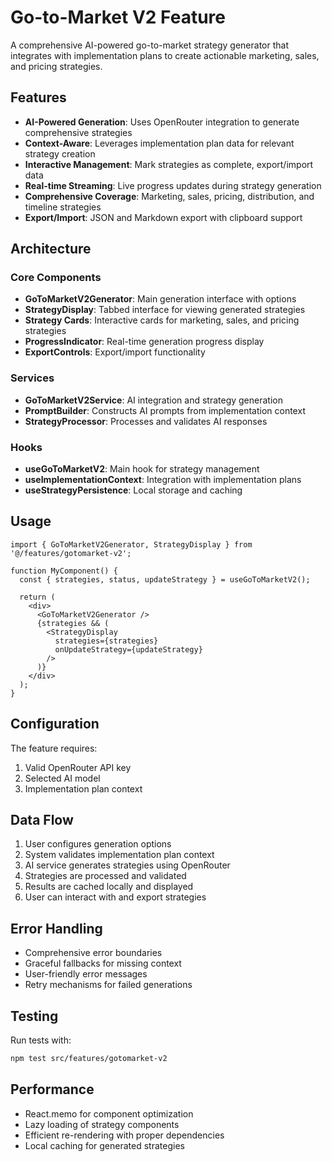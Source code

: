 # Go-to-Market V2 Feature

A comprehensive AI-powered go-to-market strategy generator that integrates with implementation plans to create actionable marketing, sales, and pricing strategies.

## Features

- **AI-Powered Generation**: Uses OpenRouter integration to generate comprehensive strategies
- **Context-Aware**: Leverages implementation plan data for relevant strategy creation
- **Interactive Management**: Mark strategies as complete, export/import data
- **Real-time Streaming**: Live progress updates during strategy generation
- **Comprehensive Coverage**: Marketing, sales, pricing, distribution, and timeline strategies
- **Export/Import**: JSON and Markdown export with clipboard support

## Architecture

### Core Components

- **GoToMarketV2Generator**: Main generation interface with options
- **StrategyDisplay**: Tabbed interface for viewing generated strategies
- **Strategy Cards**: Interactive cards for marketing, sales, and pricing strategies
- **ProgressIndicator**: Real-time generation progress display
- **ExportControls**: Export/import functionality

### Services

- **GoToMarketV2Service**: AI integration and strategy generation
- **PromptBuilder**: Constructs AI prompts from implementation context
- **StrategyProcessor**: Processes and validates AI responses

### Hooks

- **useGoToMarketV2**: Main hook for strategy management
- **useImplementationContext**: Integration with implementation plans
- **useStrategyPersistence**: Local storage and caching

## Usage

```tsx
import { GoToMarketV2Generator, StrategyDisplay } from '@/features/gotomarket-v2';

function MyComponent() {
  const { strategies, status, updateStrategy } = useGoToMarketV2();

  return (
    <div>
      <GoToMarketV2Generator />
      {strategies && (
        <StrategyDisplay 
          strategies={strategies} 
          onUpdateStrategy={updateStrategy} 
        />
      )}
    </div>
  );
}
```

## Configuration

The feature requires:
1. Valid OpenRouter API key
2. Selected AI model
3. Implementation plan context

## Data Flow

1. User configures generation options
2. System validates implementation plan context
3. AI service generates strategies using OpenRouter
4. Strategies are processed and validated
5. Results are cached locally and displayed
6. User can interact with and export strategies

## Error Handling

- Comprehensive error boundaries
- Graceful fallbacks for missing context
- User-friendly error messages
- Retry mechanisms for failed generations

## Testing

Run tests with:
```bash
npm test src/features/gotomarket-v2
```

## Performance

- React.memo for component optimization
- Lazy loading of strategy components
- Efficient re-rendering with proper dependencies
- Local caching for generated strategies